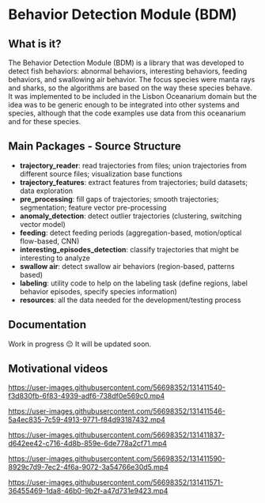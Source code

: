 # Behavior Detection Module (BDM)

## What is it?

The Behavior Detection Module (BDM) is a library that was developed to detect fish behaviors: abnormal behaviors, interesting behaviors, feeding behaviors, and swallowing air behavior. The focus species were manta rays and sharks, so the algorithms are based on the way these species behave. It was implemented to be included in the Lisbon Oceanarium domain but the idea was to be generic enough to be integrated into other systems and species, although that the code examples use data from this oceanarium and for these species.


## Main Packages - Source Structure

- **trajectory_reader**: read trajectories from files; union trajectories from different source files; visualization base functions
- **trajectory_features**: extract features from trajectories; build datasets; data exploration
- **pre_processing**: fill gaps of trajectories; smooth trajectories; segmentation; feature vector pre-processing
- **anomaly_detection**: detect outlier trajectories (clustering, switching vector model)
- **feeding**: detect feeding periods (aggregation-based, motion/optical flow-based, CNN)
- **interesting_episodes_detection**: classify trajectories that might be interesting to analyze
- **swallow air**: detect swallow air behaviors (region-based, patterns based)
- **labeling**: utility code to help on the labeling task (define regions, label behavior episodes, specify species information)
- **resources**: all the data needed for the development/testing process


## Documentation
Work in progress :pensive:
It will be updated soon.


## Motivational videos

https://user-images.githubusercontent.com/56698352/131411540-f3d830fb-6f83-4939-adf6-738df0e569c0.mp4


https://user-images.githubusercontent.com/56698352/131411546-5a4ec835-7c59-4913-9771-f84d93187432.mp4


https://user-images.githubusercontent.com/56698352/131411837-d642ee42-c716-4d8b-859e-6de778a2cf71.mp4


https://user-images.githubusercontent.com/56698352/131411590-8929c7d9-7ec2-4f6a-9072-3a54766e30d5.mp4


https://user-images.githubusercontent.com/56698352/131411571-36455469-1da8-46b0-9b2f-a47d731e9423.mp4
